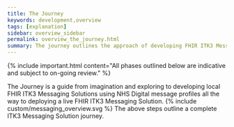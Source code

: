 ```yaml
---
title: The Journey
keywords: development,overview
tags: [explanation]
sidebar: overview_sidebar
permalink: overview_the_journey.html
summary: The journey outlines the approach of developing FHIR ITK3 Messaging Solutions and the journey taken to define and mature the ITK3 Messaging Solution.
---
```


{% include important.html content="All phases outlined below are indicative and subject to on-going review." %}

The Journey is a guide from imagination and exploring to developing local FHIR ITK3 Messaging Solutions using NHS Digital message profiles all the way to deploying a live FHIR ITK3 Messaging Solution.
{% include custom/messaging_overview.svg %}
The above steps outline a complete ITK3 Messaging Solution journey.
